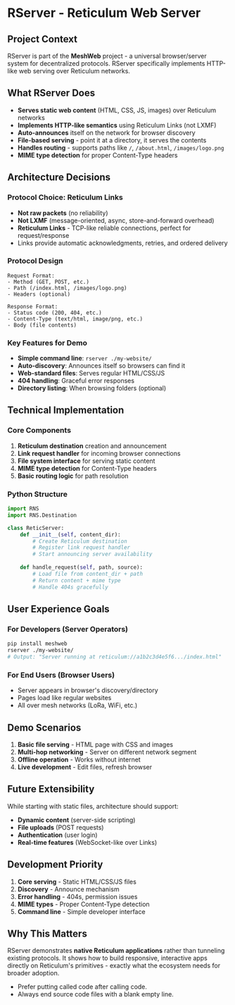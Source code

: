 # RServer - Reticulum Web Server

## Project Context

RServer is part of the **MeshWeb** project - a universal browser/server system for decentralized protocols. RServer specifically implements HTTP-like web serving over Reticulum networks.

## What RServer Does

- **Serves static web content** (HTML, CSS, JS, images) over Reticulum networks
- **Implements HTTP-like semantics** using Reticulum Links (not LXMF)
- **Auto-announces** itself on the network for browser discovery
- **File-based serving** - point it at a directory, it serves the contents
- **Handles routing** - supports paths like `/`, `/about.html`, `/images/logo.png`
- **MIME type detection** for proper Content-Type headers

## Architecture Decisions

### Protocol Choice: Reticulum Links
- **Not raw packets** (no reliability)
- **Not LXMF** (message-oriented, async, store-and-forward overhead)
- **Reticulum Links** - TCP-like reliable connections, perfect for request/response
- Links provide automatic acknowledgments, retries, and ordered delivery

### Protocol Design
```
Request Format:
- Method (GET, POST, etc.)
- Path (/index.html, /images/logo.png)
- Headers (optional)

Response Format:  
- Status code (200, 404, etc.)
- Content-Type (text/html, image/png, etc.)
- Body (file contents)
```

### Key Features for Demo
- **Simple command line**: `rserver ./my-website/`
- **Auto-discovery**: Announces itself so browsers can find it
- **Web-standard files**: Serves regular HTML/CSS/JS
- **404 handling**: Graceful error responses
- **Directory listing**: When browsing folders (optional)

## Technical Implementation

### Core Components
1. **Reticulum destination** creation and announcement
2. **Link request handler** for incoming browser connections  
3. **File system interface** for serving static content
4. **MIME type detection** for Content-Type headers
5. **Basic routing logic** for path resolution

### Python Structure
```python
import RNS
import RNS.Destination

class ReticServer:
    def __init__(self, content_dir):
        # Create Reticulum destination
        # Register link request handler
        # Start announcing server availability
        
    def handle_request(self, path, source):
        # Load file from content_dir + path
        # Return content + mime type  
        # Handle 404s gracefully
```

## User Experience Goals

### For Developers (Server Operators)
```bash
pip install meshweb
rserver ./my-website/
# Output: "Server running at reticulum://a1b2c3d4e5f6.../index.html"
```

### For End Users (Browser Users)
- Server appears in browser's discovery/directory
- Pages load like regular websites
- All over mesh networks (LoRa, WiFi, etc.)

## Demo Scenarios

1. **Basic file serving** - HTML page with CSS and images
2. **Multi-hop networking** - Server on different network segment
3. **Offline operation** - Works without internet
4. **Live development** - Edit files, refresh browser

## Future Extensibility

While starting with static files, architecture should support:
- **Dynamic content** (server-side scripting)
- **File uploads** (POST requests)
- **Authentication** (user login)
- **Real-time features** (WebSocket-like over Links)

## Development Priority

1. **Core serving** - Static HTML/CSS/JS files
2. **Discovery** - Announce mechanism  
3. **Error handling** - 404s, permission issues
4. **MIME types** - Proper Content-Type detection
5. **Command line** - Simple developer interface

## Why This Matters

RServer demonstrates **native Reticulum applications** rather than tunneling existing protocols. It shows how to build responsive, interactive apps directly on Reticulum's primitives - exactly what the ecosystem needs for broader adoption.
- Prefer putting called code after calling code.
- Always end source code files with a blank empty line.